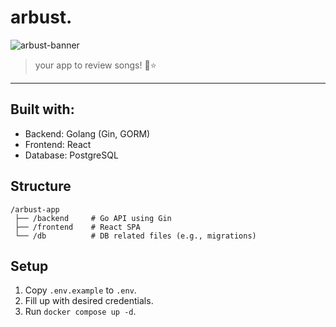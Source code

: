 # **arbust.**
![arbust-banner](https://github.com/user-attachments/assets/f2944195-9e30-42b5-8b4d-c924c43704f1)

> your app to review songs! 🌳⭐

---

## Built with:
- Backend: Golang (Gin, GORM)
- Frontend: React
- Database: PostgreSQL

## Structure

```
/arbust-app
 ├── /backend     # Go API using Gin  
 ├── /frontend    # React SPA  
 └── /db          # DB related files (e.g., migrations)  
```

## Setup

1. Copy `.env.example` to `.env`.
2. Fill up with desired credentials.
3. Run `docker compose up -d`.  